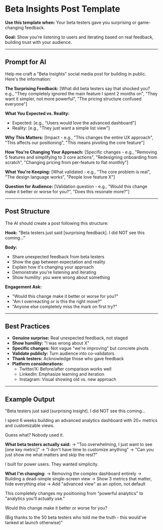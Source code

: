 # Beta Insights Post Template

**Use this template when:** Your beta testers gave you surprising or game-changing feedback.

**Goal:** Show you're listening to users and iterating based on real feedback, building trust with your audience.

---

## Prompt for AI

Help me craft a "Beta Insights" social media post for building in public. Here's the information:

**The Surprising Feedback:**
[What did beta testers say that shocked you? e.g., "They completely ignored the main feature I spent 2 months on", "They want it simpler, not more powerful", "The pricing structure confused everyone"]

**What You Expected vs. Reality:**
- Expected: [e.g., "Users would love the advanced dashboard"]
- Reality: [e.g., "They just want a simple list view"]

**Why This Matters:**
[Impact - e.g., "This changes the entire UX approach", "This affects our positioning", "This means pivoting the core feature"]

**How You're Changing Your Approach:**
[Specific changes - e.g., "Removing 5 features and simplifying to 3 core actions", "Redesigning onboarding from scratch", "Changing pricing from per-feature to flat monthly"]

**What You're Keeping:**
[What validated - e.g., "The core problem is real", "The design language works", "People love feature X"]

**Question for Audience:**
[Validation question - e.g., "Would this change make it better or worse for you?", "Does this resonate more?"]

---

## Post Structure

The AI should create a post following this structure:

**Hook:** "Beta testers just said [surprising feedback]. I did NOT see this coming..."

**Body:**
- Share unexpected feedback from beta testers
- Show the gap between expectation and reality
- Explain how it's changing your approach
- Demonstrate you're listening and iterating
- Show humility: you were wrong about something

**Engagement Ask:**
- "Would this change make it better or worse for you?"
- "Am I overreacting or is this the right move?"
- "Anyone else completely miss the mark on first try?"

---

## Best Practices

- **Genuine surprise:** Real unexpected feedback, not staged
- **Show humility:** "I was wrong about X"
- **Specific changes:** Not vague "we're improving" but concrete pivots
- **Validate publicly:** Turn audience into co-validators
- **Thank testers:** Acknowledge those who gave feedback
- **Platform considerations:**
  - Twitter/X: Before/after comparison works well
  - LinkedIn: Emphasize learning and iteration
  - Instagram: Visual showing old vs. new approach

---

## Example Output

"Beta testers just said [surprising insight]. I did NOT see this coming...

I spent 6 weeks building an advanced analytics dashboard with 20+ metrics and customizable views.

Guess what? Nobody used it.

**What beta testers actually said:**
→ "Too overwhelming, I just want to see [one key metric]"
→ "I don't have time to customize anything"
→ "Can you just show me what matters and skip the rest?"

I built for power users. They wanted simplicity.

**What I'm changing:**
→ Removing the complex dashboard entirely
→ Building a dead-simple single-screen view
→ Show 3 metrics that matter, hide everything else
→ Add "advanced view" as an option, not default

This completely changes my positioning from "powerful analytics" to "analytics you'll actually use."

Would this change make it better or worse for you?

(Big thanks to the 50 beta testers who told me the truth - this would've tanked at launch otherwise)"
